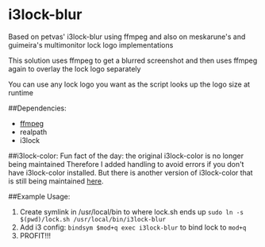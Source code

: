 # i3lock-blur

Based on petvas' i3lock-blur using ffmpeg and also on meskarune's and guimeira's multimonitor lock logo implementations

This solution uses ffmpeg to get a blurred screenshot and then uses ffmpeg again to overlay the lock logo separately

You can use any lock logo you want as the script looks up the logo size at runtime

##Dependencies:
- [ffmpeg](www.ffmpeg.org)
- realpath
- i3lock

##i3lock-color:
Fun fact of the day: the original i3lock-color is no longer being maintained
Therefore I added handling to avoid errors if you don't have i3lock-color installed. But there is another version of i3lock-color that is still being maintained [here](https://github.com/chrjguill/i3lock-color).

##Example Usage:

1. Create symlink in /usr/local/bin to where lock.sh ends up `sudo ln -s $(pwd)/lock.sh /usr/local/bin/i3lock-blur`
2. Add i3 config: `bindsym $mod+q exec i3lock-blur` to bind lock to `mod+q`
3. PROFIT!!!
